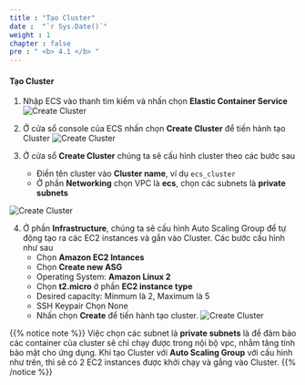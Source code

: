 ```yaml
---
title : "Tạo Cluster"
date :  "`r Sys.Date()`" 
weight : 1
chapter : false
pre : " <b> 4.1 </b> "
---
```


#### Tạo Cluster
1. Nhập ECS vào thanh tìm kiếm và nhấn chọn **Elastic Container Service**
![Create Cluster](/images/4-create-cluster-and-task-definition/4.1-create-cluster/001.png)

2. Ở cửa sổ console của ECS nhấn chọn **Create Cluster** để tiến hành tạo Cluster
![Create Cluster](/images/4-create-cluster-and-task-definition/4.1-create-cluster/002.png)

3. Ở cửa sổ **Create Cluster** chúng ta sẽ cấu hình cluster theo các bước sau
    - Điền tên cluster vào **Cluster name**, ví dụ ```ecs_cluster```
    - Ở phần **Networking** chọn VPC là **ecs**, chọn các subnets là **private subnets**

![Create Cluster](/images/4-create-cluster-and-task-definition/4.1-create-cluster/003.png)

4. Ở phần **Infrastructure**, chúng ta sẽ cấu hình Auto Scaling Group để tự động tạo ra các EC2 instances và gắn vào Cluster. Các bước cấu hình như sau
    - Chọn **Amazon EC2 Intances**
    - Chọn **Create new ASG**
    - Operating System: **Amazon Linux 2**
    - Chọn **t2.micro** ở phần **EC2 instance type** 
    - Desired capacity: Minmum là 2, Maximum là 5
    - SSH Keypair Chọn None
    - Nhấn chọn **Create** để tiến hành tạo cluster.
![Create Cluster](/images/4-create-cluster-and-task-definition/4.1-create-cluster/infra.png)

{{% notice note %}}
Việc chọn các subnet là **private subnets** là để đảm bảo các container của cluster sẽ chỉ chạy được trong nội bộ vpc, nhằm tăng tính bảo mật cho ứng dụng. Khi tạo Cluster với **Auto Scaling Group** với cấu hình như trên, thì sẽ có 2 EC2 instances được khởi chạy và gắng vào Cluster.
{{% /notice %}}